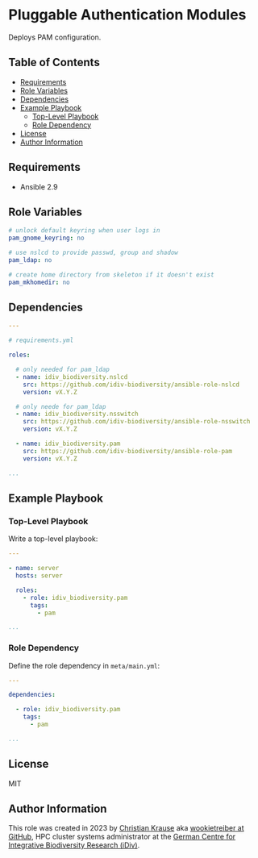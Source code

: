 Pluggable Authentication Modules
================================

Deploys PAM configuration.


Table of Contents
-----------------

<!-- toc -->

- [Requirements](#requirements)
- [Role Variables](#role-variables)
- [Dependencies](#dependencies)
- [Example Playbook](#example-playbook)
  * [Top-Level Playbook](#top-level-playbook)
  * [Role Dependency](#role-dependency)
- [License](#license)
- [Author Information](#author-information)

<!-- tocstop -->


Requirements
------------

- Ansible 2.9


Role Variables
--------------

```yml
# unlock default keyring when user logs in
pam_gnome_keyring: no

# use nslcd to provide passwd, group and shadow
pam_ldap: no

# create home directory from skeleton if it doesn't exist
pam_mkhomedir: no
```


Dependencies
------------

```yml
---

# requirements.yml

roles:

  # only needed for pam_ldap
  - name: idiv_biodiversity.nslcd
    src: https://github.com/idiv-biodiversity/ansible-role-nslcd
    version: vX.Y.Z

  # only neede for pam_ldap
  - name: idiv_biodiversity.nsswitch
    src: https://github.com/idiv-biodiversity/ansible-role-nsswitch
    version: vX.Y.Z

  - name: idiv_biodiversity.pam
    src: https://github.com/idiv-biodiversity/ansible-role-pam
    version: vX.Y.Z

...
```


Example Playbook
----------------

### Top-Level Playbook

Write a top-level playbook:

```yml
---

- name: server
  hosts: server

  roles:
    - role: idiv_biodiversity.pam
      tags:
        - pam

...
```

### Role Dependency

Define the role dependency in `meta/main.yml`:

```yml
---

dependencies:

  - role: idiv_biodiversity.pam
    tags:
      - pam

...
```


License
-------

MIT


Author Information
------------------

This role was created in 2023 by [Christian Krause][author] aka [wookietreiber
at GitHub][wookietreiber], HPC cluster systems administrator at the [German
Centre for Integrative Biodiversity Research (iDiv)][idiv].


[author]: https://www.idiv.de/staff/christian-krause/
[idiv]: https://www.idiv.de/
[wookietreiber]: https://github.com/wookietreiber
